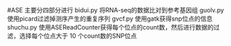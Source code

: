 #ASE
主要分四部分进行
bidui.py 将RNA-seq的数据比对到参考基因组
guolv.py 使用picard过滤掉测序产生的重复序列
gvcf.py 使用gatk获得snp位点的信息
shuchu.py 使用ASEReadCounter获得每个位点的count数，然后进行数据的过滤，选择每个位点大于 10 个count数的SNP位点
